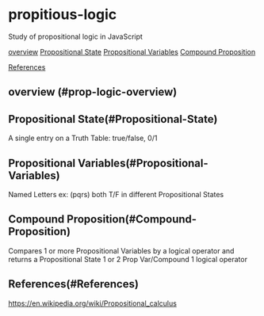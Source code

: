 # propitious-logic
Study of propositional logic in JavaScript



[overview](#prop-logic-overview)
[Propositional State](#Propositional-State)
[Propositional Variables](#Propositional-Variables)
[Compound Proposition](#Compound-Proposition)

[References](#References)

## overview (#prop-logic-overview)

## Propositional State(#Propositional-State)

A single entry on a Truth Table: true/false, 0/1

## Propositional Variables(#Propositional-Variables)

Named Letters ex: (pqrs)
both T/F in different Propositional States

## Compound Proposition(#Compound-Proposition)

Compares 1 or more Propositional Variables by a logical operator
and returns a Propositional State
1 or 2 Prop Var/Compound
1 logical operator

## References(#References)

https://en.wikipedia.org/wiki/Propositional_calculus
